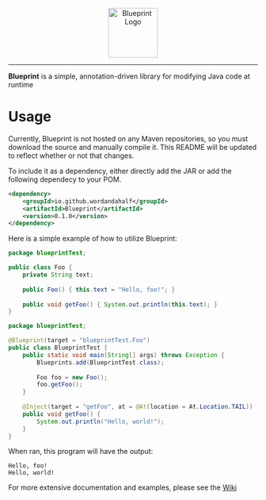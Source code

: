 <p align="center"><img src="docs/blueprint_logo.png" alt="Blueprint Logo" height="100"></p>

---

**Blueprint** is a simple, annotation-driven library for modifying Java code at runtime

# Usage
Currently, Blueprint is not hosted on any Maven repositories, so you must download the source and manually compile it. This README will be updated to reflect whether or not that changes.

To include it as a dependency, either directly add the JAR or add the following dependecy to your POM.
```xml
<dependency>
    <groupId>io.github.wordandahalf</groupId>
    <artifactId>Blueprint</artifactId>
    <version>0.1.0</version>
</dependency>
```

Here is a simple example of how to utilize Blueprint:
```java
package blueprintTest;

public class Foo {
    private String text;
    
    public Foo() { this.text = "Hello, foo!"; }
    
    public void getFoo() { System.out.println(this.text); }
}
```

```java
package blueprintTest;

@Blueprint(target = "blueprintTest.Foo")
public class BlueprintTest {
    public static void main(String[] args) throws Exception {
        Blueprints.add(BlueprintTest.class);
        
        Foo foo = new Foo();
        foo.getFoo();
    }
    
    @Inject(target = "getFoo", at = @At(location = At.Location.TAIL))
    public void getFoo() {
        System.out.println("Hello, world!");
    }
}
```

When ran, this program will have the output:
```
Hello, foo!
Hello, world!
```

For more extensive documentation and examples, please see the [Wiki](https://github.com/wordandahalf/Blueprint/wiki)
